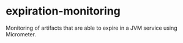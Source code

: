 # expiration-monitoring
Monitoring of artifacts that are able to expire in a JVM service using Micrometer.
